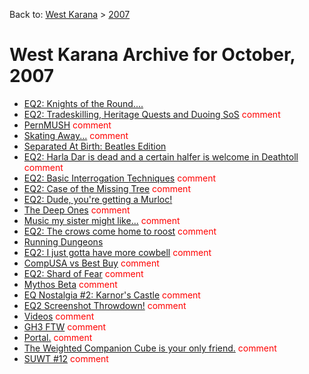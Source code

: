 Back to: [West Karana](/posts/westkarana.md) > [2007](/posts/2007/westkarana.md)
# West Karana Archive for October, 2007

* [EQ2: Knights of the Round....](913.md) <span style="color:red;"></span>
* [EQ2: Tradeskilling, Heritage Quests and Duoing SoS](918.md) <span style="color:red;">comment</span>
* [PernMUSH](921.md) <span style="color:red;">comment</span>
* [Skating Away...](923.md) <span style="color:red;">comment</span>
* [Separated At Birth: Beatles Edition](925.md) <span style="color:red;"></span>
* [EQ2: Harla Dar is dead and a certain halfer is welcome in Deathtoll](927.md) <span style="color:red;">comment</span>
* [EQ2: Basic Interrogation Techniques](931.md) <span style="color:red;">comment</span>
* [EQ2: Case of the Missing Tree](937.md) <span style="color:red;">comment</span>
* [EQ2: Dude, you're getting a Murloc!](939.md) <span style="color:red;"></span>
* [The Deep Ones](941.md) <span style="color:red;">comment</span>
* [Music my sister might like...](942.md) <span style="color:red;">comment</span>
* [EQ2: The crows come home to roost](948.md) <span style="color:red;">comment</span>
* [Running Dungeons](951.md) <span style="color:red;"></span>
* [EQ2: I just gotta have more cowbell](952.md) <span style="color:red;">comment</span>
* [CompUSA vs Best Buy](953.md) <span style="color:red;">comment</span>
* [EQ2: Shard of Fear](957.md) <span style="color:red;">comment</span>
* [Mythos Beta](956.md) <span style="color:red;">comment</span>
* [EQ Nostalgia #2: Karnor's Castle](962.md) <span style="color:red;">comment</span>
* [EQ2 Screenshot Throwdown!](968.md) <span style="color:red;">comment</span>
* [Videos](975.md) <span style="color:red;">comment</span>
* [GH3 FTW](977.md) <span style="color:red;">comment</span>
* [Portal.](982.md) <span style="color:red;">comment</span>
* [The Weighted Companion Cube is your only friend.](985.md) <span style="color:red;">comment</span>
* [SUWT #12](986.md) <span style="color:red;">comment</span>
